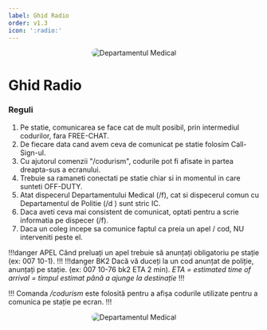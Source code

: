 ```yaml
---
label: Ghid Radio
order: v1.3
icon: ':radio:'
---
```


<p align="center">
    <img src="/docs/ghiduri/img/radio.png" style="border-radius: 20px;" alt="Departamentul Medical">
</p>

# Ghid Radio

### Reguli
1. Pe statie, comunicarea se face cat de mult posibil, prin intermediul codurilor, fara FREE-CHAT.
2. De fiecare data cand avem ceva de comunicat pe statie folosim Call-Sign-ul.
3. Cu ajutorul comenzii "/codurism", codurile pot fi afisate in partea dreapta-sus a ecranului.
4. Trebuie sa ramaneti conectati pe statie chiar si in momentul in care sunteti OFF-DUTY.
5. Atat dispecerul Departamentului Medical (/f), cat si dispecerul comun cu Departamentul de Politie (/d ) sunt stric IC.
6. Daca aveti ceva mai consistent de comunicat, optati pentru a scrie informatia pe dispecer (/f).
7. Daca un coleg incepe sa comunice faptul ca preia un apel / cod, NU interveniti peste el.

!!!danger APEL
Când preluați un apel trebuie să anunțați obligatoriu pe stație (ex: 007 10-1).
!!!
!!!danger BK2
Dacă vă duceți la un cod anunțat de poliție, anunțați pe stație. (ex: 007 10-76 bk2 ETA 2 min). *ETA = estimated time of arrival = timpul estimat până a ajunge la destinație*
!!!

!!!
Comanda */codurism* este folosită pentru a afișa codurile utilizate pentru a comunica pe stație pe ecran.
!!!

<p align="center">
    <img src="/docs/ghiduri/img/codurism.png" style="border-radius: 20px;" alt="Departamentul Medical">
</p>



